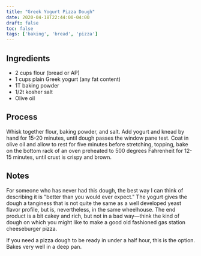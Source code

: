 ```yaml
---
title: "Greek Yogurt Pizza Dough"
date: 2020-04-18T22:44:00-04:00
draft: false
toc: false
tags: ['baking', 'bread', 'pizza']
---
```


## Ingredients

- 2 cups flour (bread or AP)
- 1 cups plain Greek yogurt (any fat content)
- 1T baking powder
- 1/2t kosher salt
- Olive oil

## Process

Whisk together flour, baking powder, and salt. Add yogurt and knead by hand for
15-20 minutes, until dough passes the window pane test. Coat in olive oil and
allow to rest for five minutes before stretching, topping, bake on the bottom
rack of an oven preheated to 500 degrees Fahrenheit for 12-15 minutes, until
crust is crispy and brown.

## Notes

For someone who has never had this dough, the best way I can think of
describing it is "better than you would ever expect." The yogurt gives the
dough a tanginess that is not quite the same as a well developed yeast flavor
profile, but is, nevertheless, in the same wheelhouse. The end product is a bit
cakey and rich, but not in a bad way&mdash;think the kind of dough on which you
might like to make a good old fashioned gas station cheeseburger pizza.

If you need a pizza dough to be ready in under a half hour, this is the option.
Bakes very well in a deep pan.

